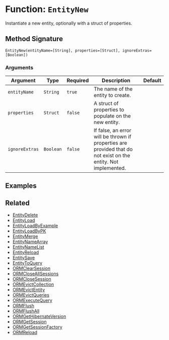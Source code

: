 [comment]: # (Note: This documentation is generated dynamically in the build process.  To modify the contents, change the javadoc on the _invoke method of the BIF class)

# Function: `EntityNew`

Instantiate a new entity, optionally with a struct of properties.

## Method Signature

```
EntityNew(entityName=[String], properties=[Struct], ignoreExtras=[Boolean])
```

### Arguments


| Argument | Type | Required | Description | Default |
|----------|------|----------|-------------|---------|
| `entityName` | `String` | `true` | The name of the entity to create. |  |
| `properties` | `Struct` | `false` | A struct of properties to populate on the new entity. |  |
| `ignoreExtras` | `Boolean` | `false` | If false, an error will be thrown if properties are provided that do not exist on the entity. Not implemented. |  |

## Examples



## Related

  * [EntityDelete](./EntityDelete.md)
  * [EntityLoad](./EntityLoad.md)
  * [EntityLoadByExample](./EntityLoadByExample.md)
  * [EntityLoadByPK](./EntityLoadByPK.md)
  * [EntityMerge](./EntityMerge.md)
  * [EntityNameArray](./EntityNameArray.md)
  * [EntityNameList](./EntityNameList.md)
  * [EntityReload](./EntityReload.md)
  * [EntitySave](./EntitySave.md)
  * [EntityToQuery](./EntityToQuery.md)
  * [ORMClearSession](./ORMClearSession.md)
  * [ORMCloseAllSessions](./ORMCloseAllSessions.md)
  * [ORMCloseSession](./ORMCloseSession.md)
  * [ORMEvictCollection](./ORMEvictCollection.md)
  * [ORMEvictEntity](./ORMEvictEntity.md)
  * [ORMEvictQueries](./ORMEvictQueries.md)
  * [ORMExecuteQuery](./ORMExecuteQuery.md)
  * [ORMFlush](./ORMFlush.md)
  * [ORMFlushAll](./ORMFlushAll.md)
  * [ORMGetHibernateVersion](./ORMGetHibernateVersion.md)
  * [ORMGetSession](./ORMGetSession.md)
  * [ORMGetSessionFactory](./ORMGetSessionFactory.md)
  * [ORMReload](./ORMReload.md)
